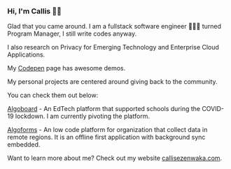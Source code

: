 ### Hi, I'm Callis 👋🏾

Glad that you came around. I am a fullstack software engineer 👨🏿‍💻 turned Program Manager, I still write codes anyway.

I also research on Privacy for Emerging Technology and Enterprise Cloud Applications.

My <a href="https://codepen.io/callezenwaka">Codepen</a> page has awesome demos.

My personal projects are centered around giving back to the community.

You can check them out below:

<a href="https://www.algoboard.com">Algoboard</a> - An EdTech platform that supported schools during the COVID-19 lockdown. I am currently pivoting the platform.

<a href="https://www.algoforms.com">Algoforms</a> - An low code platform for organization that collect data in remote regions. It is an offline first application with background sync embedded.

Want to learn more about me? Check out my website <a href="https://www.callisezenwaka.com">callisezenwaka.com</a>.
